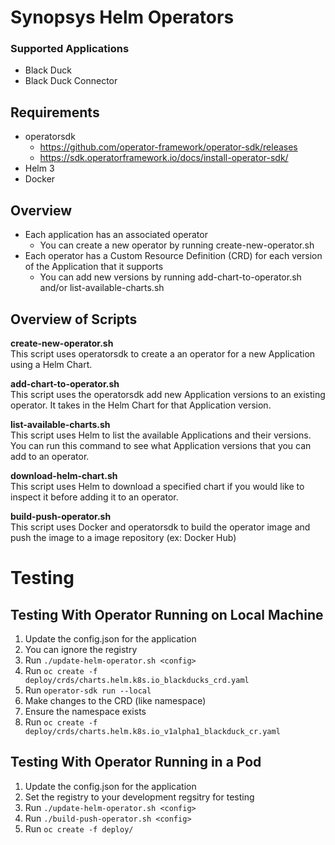 # Synopsys Helm Operators

### Supported Applications
* Black Duck
* Black Duck Connector

## Requirements
* operatorsdk
  *  https://github.com/operator-framework/operator-sdk/releases
  * https://sdk.operatorframework.io/docs/install-operator-sdk/
* Helm 3
* Docker

## Overview
* Each application has an associated operator
  * You can create a new operator by running create-new-operator.sh
* Each operator has a Custom Resource Definition (CRD) for each version of the Application that it supports
  * You can add new versions by running add-chart-to-operator.sh and/or list-available-charts.sh

## Overview of Scripts

**create-new-operator.sh**  
This script uses operatorsdk to create a an operator for a new Application using a Helm Chart.

**add-chart-to-operator.sh**  
This script uses the operatorsdk add new Application versions to an existing operator. It takes in the Helm Chart for that Application version.

**list-available-charts.sh**  
This script uses Helm to list the available Applications and their versions. You can run this command to see what Application versions that you can add to an operator. 

**download-helm-chart.sh**  
This script uses Helm to download a specified chart if you would like to inspect it before adding it to an operator. 

**build-push-operator.sh**  
This script uses Docker and operatorsdk to build the operator image and push the image to a image repository (ex: Docker Hub)

# Testing

## Testing With Operator Running on Local Machine
1. Update the config.json for the application
  1. You can ignore the registry
2. Run `./update-helm-operator.sh <config>`
3. Run `oc create -f deploy/crds/charts.helm.k8s.io_blackducks_crd.yaml`
4. Run `operator-sdk run --local`
5. Make changes to the CRD (like namespace)
6. Ensure the namespace exists
7. Run `oc create -f deploy/crds/charts.helm.k8s.io_v1alpha1_blackduck_cr.yaml`

## Testing With Operator Running in a Pod
1. Update the config.json for the application
  1. Set the registry to your development regsitry for testing
2. Run `./update-helm-operator.sh <config>`
3. Run `./build-push-operator.sh <config>`
4. Run `oc create -f deploy/`

